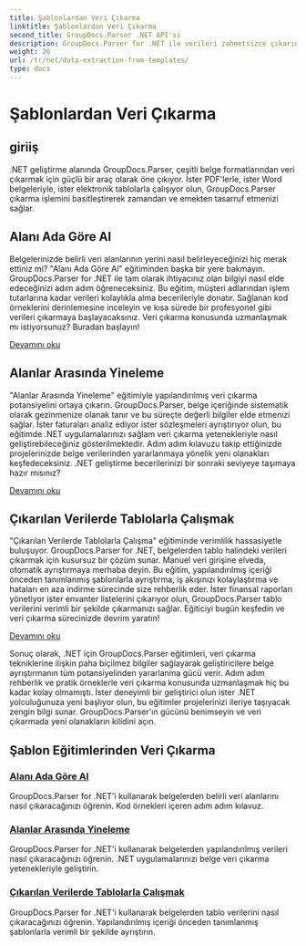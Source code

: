 ```yaml
---
title: Şablonlardan Veri Çıkarma
linktitle: Şablonlardan Veri Çıkarma
second_title: GroupDocs.Parser .NET API'si
description: GroupDocs.Parser for .NET ile verileri zahmetsizce çıkarın. Belirli alanları almayı, verileri yinelemeyi ve çıkarılan içerikteki tablolarla çalışmayı öğrenin.
weight: 26
url: /tr/net/data-extraction-from-templates/
type: docs
---
```

# Şablonlardan Veri Çıkarma


## giriiş

.NET geliştirme alanında GroupDocs.Parser, çeşitli belge formatlarından veri çıkarmak için güçlü bir araç olarak öne çıkıyor. İster PDF'lerle, ister Word belgeleriyle, ister elektronik tablolarla çalışıyor olun, GroupDocs.Parser çıkarma işlemini basitleştirerek zamandan ve emekten tasarruf etmenizi sağlar.

## Alanı Ada Göre Al

Belgelerinizde belirli veri alanlarının yerini nasıl belirleyeceğinizi hiç merak ettiniz mi? "Alanı Ada Göre Al" eğitiminden başka bir yere bakmayın. GroupDocs.Parser for .NET ile tam olarak ihtiyacınız olan bilgiyi nasıl elde edeceğinizi adım adım öğreneceksiniz. Bu eğitim, müşteri adlarından işlem tutarlarına kadar verileri kolaylıkla alma becerileriyle donatır. Sağlanan kod örneklerini derinlemesine inceleyin ve kısa sürede bir profesyonel gibi verileri çıkarmaya başlayacaksınız. Veri çıkarma konusunda uzmanlaşmak mı istiyorsunuz? Buradan başlayın!

[Devamını oku](./get-field-by-name/)

## Alanlar Arasında Yineleme

"Alanlar Arasında Yineleme" eğitimiyle yapılandırılmış veri çıkarma potansiyelini ortaya çıkarın. GroupDocs.Parser, belge içeriğinde sistematik olarak gezinmenize olanak tanır ve bu süreçte değerli bilgiler elde etmenizi sağlar. İster faturaları analiz ediyor ister sözleşmeleri ayrıştırıyor olun, bu eğitimde .NET uygulamalarınızı sağlam veri çıkarma yetenekleriyle nasıl geliştirebileceğiniz gösterilmektedir. Adım adım kılavuzu takip ettiğinizde projelerinizde belge verilerinden yararlanmaya yönelik yeni olanakları keşfedeceksiniz. .NET geliştirme becerilerinizi bir sonraki seviyeye taşımaya hazır mısınız?

[Devamını oku](./iterate-through-fields/)

## Çıkarılan Verilerde Tablolarla Çalışmak

"Çıkarılan Verilerde Tablolarla Çalışma" eğitiminde verimlilik hassasiyetle buluşuyor. GroupDocs.Parser for .NET, belgelerden tablo halindeki verileri çıkarmak için kusursuz bir çözüm sunar. Manuel veri girişine elveda, otomatik ayrıştırmaya merhaba deyin. Bu eğitim, yapılandırılmış içeriği önceden tanımlanmış şablonlarla ayrıştırma, iş akışınızı kolaylaştırma ve hataları en aza indirme sürecinde size rehberlik eder. İster finansal raporları yönetiyor ister envanter listelerini çıkarıyor olun, GroupDocs.Parser tablo verilerini verimli bir şekilde çıkarmanızı sağlar. Eğiticiyi bugün keşfedin ve veri çıkarma sürecinizde devrim yaratın!

[Devamını oku](./working-with-tables-in-extracted-data/)

Sonuç olarak, .NET için GroupDocs.Parser eğitimleri, veri çıkarma tekniklerine ilişkin paha biçilmez bilgiler sağlayarak geliştiricilere belge ayrıştırmanın tüm potansiyelinden yararlanma gücü verir. Adım adım rehberlik ve pratik örneklerle veri çıkarma konusunda uzmanlaşmak hiç bu kadar kolay olmamıştı. İster deneyimli bir geliştirici olun ister .NET yolculuğunuza yeni başlıyor olun, bu eğitimler projelerinizi ileriye taşıyacak zengin bilgi sunar. GroupDocs.Parser'ın gücünü benimseyin ve veri çıkarmada yeni olanakların kilidini açın.
## Şablon Eğitimlerinden Veri Çıkarma
### [Alanı Ada Göre Al](./get-field-by-name/)
GroupDocs.Parser for .NET'i kullanarak belgelerden belirli veri alanlarını nasıl çıkaracağınızı öğrenin. Kod örnekleri içeren adım adım kılavuz.
### [Alanlar Arasında Yineleme](./iterate-through-fields/)
GroupDocs.Parser for .NET'i kullanarak belgelerden yapılandırılmış verileri nasıl çıkaracağınızı öğrenin. .NET uygulamalarınızı belge veri çıkarma yetenekleriyle geliştirin.
### [Çıkarılan Verilerde Tablolarla Çalışmak](./working-with-tables-in-extracted-data/)
GroupDocs.Parser for .NET'i kullanarak belgelerden tablo verilerini nasıl çıkaracağınızı öğrenin. Yapılandırılmış içeriği önceden tanımlanmış şablonlarla verimli bir şekilde ayrıştırın.